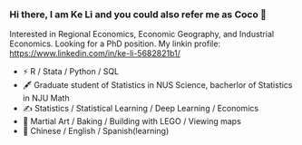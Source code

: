 ### Hi there, I am Ke Li and you could also refer me as Coco 👋
Interested in Regional Economics, Economic Geography, and Industrial Economics. Looking for a PhD position. My linkin profile: https://www.linkedin.com/in/ke-li-5682821b1/


- ⚡ R / Stata / Python / SQL
- 🖋 Graduate student of Statistics in NUS Science, bacherlor of Statistics in NJU Math
- ✍️ Statistics / Statistical Learning / Deep Learning / Economics
- 🏃 Martial Art / Baking / Building with LEGO / Viewing maps
- 🍻 Chinese / English / Spanish(learning)
  

